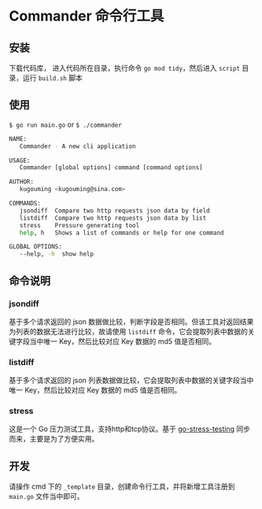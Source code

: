 # Commander 命令行工具

## 安装

下载代码库， 进入代码所在目录，执行命令 `go mod tidy`，然后进入 `script` 目录，运行 `build.sh` 脚本

## 使用

`$ go run main.go`
or
`$ ./commander`
```bash
NAME:
   Commander - A new cli application

USAGE:
   Commander [global options] command [command options]

AUTHOR:
   kugouming <kugouming@sina.com>

COMMANDS:
   jsondiff  Compare two http requests json data by field
   listdiff  Compare two http requests json data by list
   stress    Pressure generating tool
   help, h   Shows a list of commands or help for one command

GLOBAL OPTIONS:
   --help, -h  show help
```

## 命令说明

### jsondiff

基于多个请求返回的 json 数据做比较，判断字段是否相同。但该工具对返回结果为列表的数据无法进行比较，故请使用 `listdiff` 命令，它会提取列表中数据的关键字段当中唯一 Key，然后比较对应 Key 数据的 md5 值是否相同。

### listdiff

基于多个请求返回的 json 列表数据做比较，它会提取列表中数据的关键字段当中唯一 Key，然后比较对应 Key 数据的 md5 值是否相同。

### stress

这是一个 Go 压力测试工具，支持http和tcp协议。基于 [go-stress-testing](https://github.com/link1st/go-stress-testing) 同步而来，主要是为了方便实用。

## 开发

请操作 cmd 下的 `_template` 目录，创建命令行工具，并将新增工具注册到 `main.go` 文件当中即可。